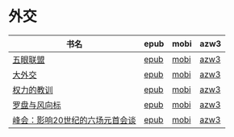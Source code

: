 # 外交

| 书名 | epub | mobi | azw3 |
| --- | --- | --- | --- |
| [五眼联盟](http://ct.dalanmei.com/f/31084289-601061791-95c8a3) | [epub](http://ct.dalanmei.com/f/31084289-601061791-95c8a3) | [mobi](http://ct.dalanmei.com/f/31084289-599961328-a41beb) | [azw3](http://ct.dalanmei.com/f/31084289-599961708-226f90) |
| [大外交](http://ct.dalanmei.com/f/31084289-572120214-93e39d) | [epub](http://ct.dalanmei.com/f/31084289-572120214-93e39d) | [mobi](http://ct.dalanmei.com/f/31084289-571648815-1f5807) | [azw3](http://ct.dalanmei.com/f/31084289-572180480-b2af2f) |
| [权力的教训](http://ct.dalanmei.com/f/31084289-571913223-58b1e7) | [epub](http://ct.dalanmei.com/f/31084289-571913223-58b1e7) | [mobi](http://ct.dalanmei.com/f/31084289-571556326-04fd9f) | [azw3](http://ct.dalanmei.com/f/31084289-572203516-0a2117) |
| [罗盘与风向标](http://ct.dalanmei.com/f/31084289-572127597-06d649) | [epub](http://ct.dalanmei.com/f/31084289-572127597-06d649) | [mobi](http://ct.dalanmei.com/f/31084289-571594188-01a658) | [azw3](http://ct.dalanmei.com/f/31084289-571984996-acf426) |
| [峰会：影响20世纪的六场元首会谈](http://ct.dalanmei.com/f/31084289-571861689-4e1aaa) | [epub](http://ct.dalanmei.com/f/31084289-571861689-4e1aaa) | [mobi](http://ct.dalanmei.com/f/31084289-571551081-d1e870) | [azw3](http://ct.dalanmei.com/f/31084289-572067908-0d4eea) |
